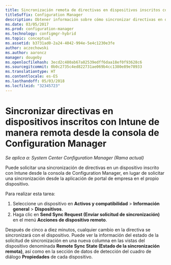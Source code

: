 ```yaml
---
title: Sincronización remota de directivas en dispositivos inscritos con Intune
titleSuffix: Configuration Manager
description: Obtener información sobre cómo sincronizar directivas en dispositivos inscritos con Intune desde la consola de Configuration Manager
ms.date: 03/05/2017
ms.prod: configuration-manager
ms.technology: configmgr-hybrid
ms.topic: conceptual
ms.assetid: b3731ad0-2a24-4042-994e-5e4c1230e3fe
author: aczechowski
ms.author: aaroncz
manager: dougeby
ms.openlocfilehash: 3ecd2c480ab67a82539edff6daa18ef0f93628c6
ms.sourcegitcommit: 0b0c2735c4ed822731ae069b4cc1380e89e78933
ms.translationtype: HT
ms.contentlocale: es-ES
ms.lasthandoff: 05/03/2018
ms.locfileid: "32345723"
---
```

# <a name="remotely-synchronize-policy-on-intune-enrolled-devices-from-the-configuration-manager-console"></a>Sincronizar directivas en dispositivos inscritos con Intune de manera remota desde la consola de Configuration Manager

*Se aplica a: System Center Configuration Manager (Rama actual)*


Puede solicitar una sincronización de directivas en un dispositivo inscrito con Intune desde la consola de Configuration Manager, en lugar de solicitar una sincronización desde la aplicación de portal de empresa en el propio dispositivo. 

Para realizar esta tarea:

1.  Seleccione un dispositivo en **Activos y compatibilidad** > **Información general** > **Dispositivos**.
2.  Haga clic en **Send Sync Request (Enviar solicitud de sincronización)** en el menú **Acciones de dispositivo remoto**.


Después de cinco a diez minutos, cualquier cambio en la directiva se sincronizará con el dispositivo. Puede ver la información del estado de la solicitud de sincronización en una nueva columna en las vistas del dispositivo denominada **Remote Sync State (Estado de la sincronización remota)**, así como en la sección de datos de detección del cuadro de diálogo **Propiedades** de cada dispositivo.
